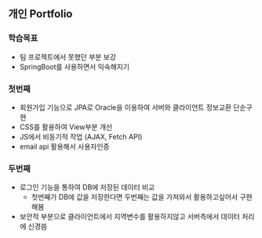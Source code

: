 ## 개인 Portfolio
### 학습목표
- 팀 프로젝트에서 못했던 부분 보강
- SpringBoot를 사용하면서 익숙해지기

### 첫번째
- 회원가입 기능으로 JPA로 Oracle을 이용하여 서버와 클라이언트 정보교환 단순구현
- CSS를 활용하여 View부분 개선
- JS에서 비동기적 작업 (AJAX, Fetch API)
- email api 활용해서 사용자인증

### 두번째
- 로그인 기능을 통하여 DB에 저장된 데이터 비교
  - 첫번째가 DB에 값을 저장한다면 두번째는 값을 가져와서 활용하고싶어서 구현해봄
- 보안적 부분으로 클라이언트에서 지역변수를 활용하지않고 서버측에서 데이터 처리에 신경씀 